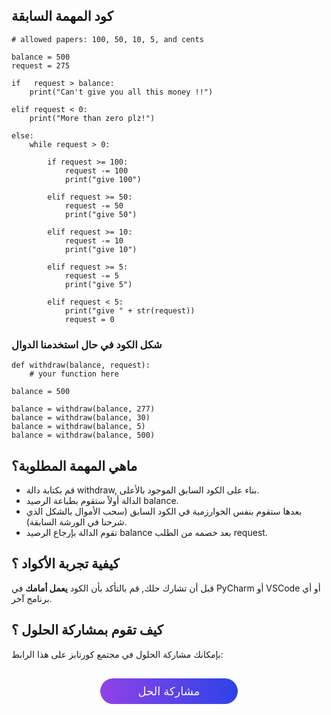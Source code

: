 ## كود المهمة السابقة

```
# allowed papers: 100, 50, 10, 5, and cents

balance = 500
request = 275

if   request > balance:
    print("Can't give you all this money !!")

elif request < 0:
    print("More than zero plz!")

else:
    while request > 0:

        if request >= 100:
            request -= 100
            print("give 100")

        elif request >= 50:
            request -= 50
            print("give 50")

        elif request >= 10:
            request -= 10
            print("give 10")

        elif request >= 5:
            request -= 5
            print("give 5")

        elif request < 5:
            print("give " + str(request))
            request = 0
```

### شكل الكود في حال استخدمنا الدوال


```
def withdraw(balance, request):
    # your function here

balance = 500

balance = withdraw(balance, 277)
balance = withdraw(balance, 30)
balance = withdraw(balance, 5)
balance = withdraw(balance, 500)
```

## ماهي المهمة المطلوبة؟

* قم بكتابة دالة withdraw, بناء على الكود السابق الموجود بالأعلى.
* الدالة أولاً ستقوم بطباعة الرصيد balance.
* بعدها ستقوم بنفس الخوارزمية في الكود السابق (سحب الأموال بالشكل الذي شرحنا في الورشة السابقة).
* تقوم الدالة بإرجاع الرصيد balance بعد خصمه من الطلب request.

## كيفية تجربة الأكواد ؟

قبل أن تشارك حلك, قم بالتأكد بأن الكود **يعمل أمامك** في PyCharm أو VSCode أو أي برنامج آخر.

## كيف تقوم بمشاركة الحلول ؟

بإمكانك مشاركة الحلول في مجتمع كورتابز على هذا الرابط:

<a href="https://forums.coretabs.net/t/مشاركة-حلول-تجنب-النسخ-واللصق-باسخدام-الدوال/1159" style="display: block; width: 200px; background-color: #5355e8; background-image:linear-gradient(to left, #2d43e7, #9042e8); color:#fff; padding: 10px; margin: 30px auto; border-radius:100px; text-decoration: none; font-size: 18px; text-align: center;">مشاركة الحل</a>